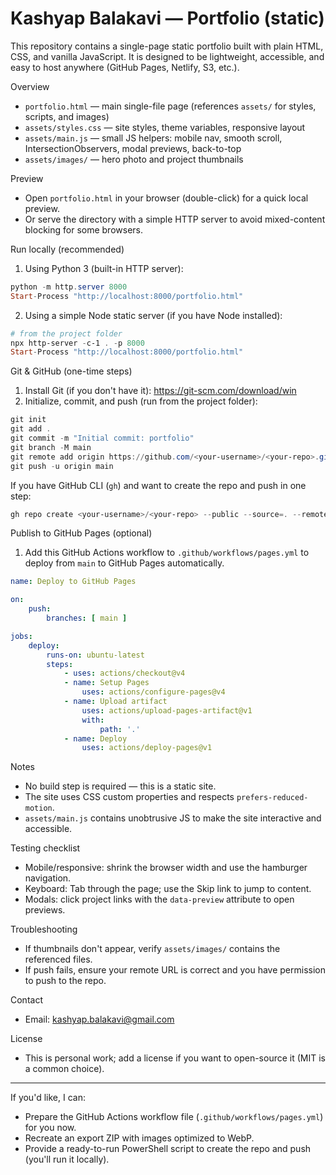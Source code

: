 # Kashyap Balakavi — Portfolio (static)

This repository contains a single-page static portfolio built with plain HTML, CSS, and vanilla JavaScript. It is designed to be lightweight, accessible, and easy to host anywhere (GitHub Pages, Netlify, S3, etc.).

Overview
- `portfolio.html` — main single-file page (references `assets/` for styles, scripts, and images)
- `assets/styles.css` — site styles, theme variables, responsive layout
- `assets/main.js` — small JS helpers: mobile nav, smooth scroll, IntersectionObservers, modal previews, back-to-top
- `assets/images/` — hero photo and project thumbnails

Preview
- Open `portfolio.html` in your browser (double-click) for a quick local preview.
- Or serve the directory with a simple HTTP server to avoid mixed-content blocking for some browsers.

Run locally (recommended)
1. Using Python 3 (built-in HTTP server):

```powershell
python -m http.server 8000
Start-Process "http://localhost:8000/portfolio.html"
```

2. Using a simple Node static server (if you have Node installed):

```powershell
# from the project folder
npx http-server -c-1 . -p 8000
Start-Process "http://localhost:8000/portfolio.html"
```

Git & GitHub (one-time steps)
1. Install Git (if you don't have it): https://git-scm.com/download/win
2. Initialize, commit, and push (run from the project folder):

```powershell
git init
git add .
git commit -m "Initial commit: portfolio"
git branch -M main
git remote add origin https://github.com/<your-username>/<your-repo>.git
git push -u origin main
```

If you have GitHub CLI (`gh`) and want to create the repo and push in one step:

```powershell
gh repo create <your-username>/<your-repo> --public --source=. --remote=origin --push
```

Publish to GitHub Pages (optional)
1. Add this GitHub Actions workflow to `.github/workflows/pages.yml` to deploy from `main` to GitHub Pages automatically.

```yaml
name: Deploy to GitHub Pages

on:
	push:
		branches: [ main ]

jobs:
	deploy:
		runs-on: ubuntu-latest
		steps:
			- uses: actions/checkout@v4
			- name: Setup Pages
				uses: actions/configure-pages@v4
			- name: Upload artifact
				uses: actions/upload-pages-artifact@v1
				with:
					path: '.'
			- name: Deploy
				uses: actions/deploy-pages@v1

```

Notes
- No build step is required — this is a static site.
- The site uses CSS custom properties and respects `prefers-reduced-motion`.
- `assets/main.js` contains unobtrusive JS to make the site interactive and accessible.

Testing checklist
- Mobile/responsive: shrink the browser width and use the hamburger navigation.
- Keyboard: Tab through the page; use the Skip link to jump to content.
- Modals: click project links with the `data-preview` attribute to open previews.

Troubleshooting
- If thumbnails don't appear, verify `assets/images/` contains the referenced files.
- If push fails, ensure your remote URL is correct and you have permission to push to the repo.

Contact
- Email: kashyap.balakavi@gmail.com

License
- This is personal work; add a license if you want to open-source it (MIT is a common choice).

----
If you'd like, I can:
- Prepare the GitHub Actions workflow file (`.github/workflows/pages.yml`) for you now.
- Recreate an export ZIP with images optimized to WebP.
- Provide a ready-to-run PowerShell script to create the repo and push (you'll run it locally).
